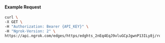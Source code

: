 <!-- Code generated for API Clients. DO NOT EDIT. -->

#### Example Request

```bash
curl \
-X GET \
-H "Authorization: Bearer {API_KEY}" \
-H "Ngrok-Version: 2" \
https://api.ngrok.com/edges/https/edghts_2nEq4EqJ9vluGCpJgwnP13ILy8j/routes/edghtsrt_2nEq4Im6CKZvHtG9hxFDhAJU2Ab/request_headers
```
